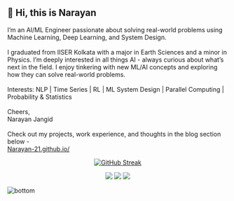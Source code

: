 
## 👋 Hi, this is Narayan
I’m an AI/ML Engineer passionate about solving real-world problems using Machine Learning, Deep Learning, and System Design.<br/><br/>
I graduated from IISER Kolkata with a major in Earth Sciences and a minor in Physics. I’m deeply interested in all things AI - always curious about what’s next in the field. I enjoy tinkering with new ML/AI concepts and exploring how they can solve real-world problems.
<br/><br/>
Interests: NLP | Time Series | RL | ML System Design | Parallel Computing | Probability & Statistics
<br><br/>
Cheers, <br/> Narayan Jangid
<br/><br/>
Check out my projects, work experience, and thoughts in the blog section below -<br/>
[Narayan-21.github.io/](https://narayan-21.github.io/) 

<div align="center">
  
[![GitHub Streak](https://streak-stats.demolab.com?user=Narayan-21&theme=highcontrast&hide_border=true)](https://git.io/streak-stats)

</div>



<p align="center">
    <a href="https://www.linkedin.com/in/nryn-221/" alt="Linkedin"><img src="https://raw.githubusercontent.com/jayehernandez/jayehernandez/3f5402efef9a0ae89211a6e04609558e862ca616/readme/linkedin-fill.svg"></a>
    <a href="mailto:naaidjan.19@gmail.com" alt="Contact me"><img src="https://raw.githubusercontent.com/jayehernandez/jayehernandez/3f5402efef9a0ae89211a6e04609558e862ca616/readme/mail-fill.svg"></a>
    <a href="https://narayan-21.github.io/" alt="My site"><img src="https://raw.githubusercontent.com/jayehernandez/jayehernandez/3f5402efef9a0ae89211a6e04609558e862ca616/readme/external-link-line.svg"></a>
  </p>
  <img src="https://raw.githubusercontent.com/jayehernandez/jayehernandez/dcd7447c179f5a1131590b6ccba2223e879ab655/readme/bottom.svg" alt="bottom">
